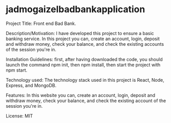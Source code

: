 # jadmogaizelbadbankapplication

Project Title: Front end Bad Bank.

Description/Motivation: I have developed this project to ensure a basic banking service. In this project you can, create an account, login, deposit and withdraw money, check your balance, and check the existing accounts of the session you're in.

Installation Guidelines: first, after having downloaded the code, you should launch the command npm init, then npm install, then start the project with npm start.

Technology used: The technology stack used in this project is React, Node, Express, and MongoDB.

Features: In this website you can, create an account, login, deposit and withdraw money, check your balance, and check the existing account of the session you're in.

License: MIT

